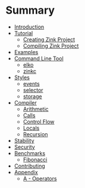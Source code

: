 # Summary

- [Introduction](./introduction.md)
- [Tutorial](./tutorial.md)
  - [Creating Zink Project](./tutorial/create-zink-project.md)
  - [Compiling Zink Project](./tutorial/compile-zink-project.md)
- [Examples](./examples.md)
- [Command Line Tool](./cli.md)
  - [elko](./cli/elko.md)
  - [zinkc](./cli/zinkc.md)
- [Styles](./styles/README.md)
  - [events]()
  - [selector]()
  - [storage]()
- [Compiler](./compiler/README.md)
  - [Arithmetic](./compiler/arithmetic.md)
  - [Calls](./compiler/calls.md)
  - [Control Flow](./compiler/control-flow.md)
  - [Locals](./compiler/locals.md)
  - [Recursion](./compiler/recursion.md)
- [Stability](./stability.md)
- [Security](./security.md)
- [Benchmarks](./benchmarks.md)
  - [Fibonacci](./benchmarks/fibonacci.md)
- [Contributing](./contributing.md)
- [Appendix](./appendix/README.md)
  - [A - Operators](./appendix/operators.md)
